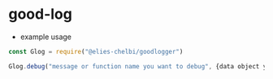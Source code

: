 # good-log

- example usage
```javascript
const Glog = require("@elies-chelbi/goodlogger")

Glog.debug("message or function name you want to debug", {data object you want to display})

